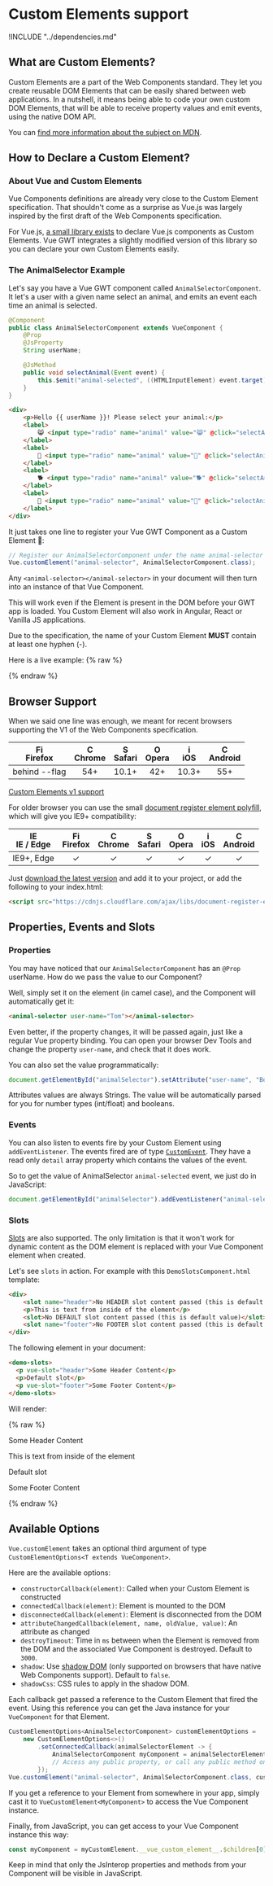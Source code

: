 # Custom Elements support

!INCLUDE "../dependencies.md"

## What are Custom Elements?

Custom Elements are a part of the Web Components standard. 
They let you create reusable DOM Elements that can be easily shared between web applications.
In a nutshell, it means being able to code your own custom DOM Elements, that will be able to receive property values and emit events, using the native DOM API.

You can [find more information about the subject on MDN](https://developer.mozilla.org/en-US/docs/Web/Web_Components/Custom_Elements).

## How to Declare a Custom Element?

### About Vue and Custom Elements

Vue Components definitions are already very close to the Custom Element specification.
That shouldn't come as a surprise as Vue.js was largely inspired by the first draft of the Web Components specification.

For Vue.js, [a small library exists](https://github.com/karol-f/vue-custom-element) to declare Vue.js components as Custom Elements.
Vue GWT integrates a slightly modified version of this library so you can declare your own Custom Elements easily.

### The AnimalSelector Example

Let's say you have a Vue GWT component called `AnimalSelectorComponent`.
It let's a user with a given name select an animal, and emits an event each time an animal is selected. 

```java
@Component
public class AnimalSelectorComponent extends VueComponent {
    @Prop
    @JsProperty
    String userName;

    @JsMethod
    public void selectAnimal(Event event) {
        this.$emit("animal-selected", ((HTMLInputElement) event.target).value);
    }
}
```

```html
<div>
    <p>Hello {{ userName }}! Please select your animal:</p>
    <label>
        😸 <input type="radio" name="animal" value="😸" @click="selectAnimal"/>
    </label>
    <label>
        🐰 <input type="radio" name="animal" value="🐰" @click="selectAnimal"/>
    </label>
    <label>
        🐕 <input type="radio" name="animal" value="🐕" @click="selectAnimal"/>
    </label>
    <label>
        🐺 <input type="radio" name="animal" value="🐺" @click="selectAnimal"/>
    </label>
</div>
```

It just takes one line to register your Vue GWT Component as a Custom Element 🎉:

```java
// Register our AnimalSelectorComponent under the name animal-selector
Vue.customElement("animal-selector", AnimalSelectorComponent.class);
```

Any `<animal-selector></animal-selector>` in your document will then turn into an instance of that Vue Component.

<p class="info-panel">
This will work even if the Element is present in the DOM before your GWT app is loaded.
You Custom Element will also work in Angular, React or Vanilla JS applications.
</p>

<p class="warning-panel">
Due to the specification, the name of your Custom Element <b>MUST</b> contain at least one hyphen (-).
</p>

Here is a live example:
{% raw %}
<div class="example-container" data-name="animalSelector">
    <animal-selector user-name="Tom" id="animalSelector"></animal-selector>
</div>
{% endraw %}

## Browser Support

When we said one line was enough, we meant for recent browsers supporting the V1 of the Web Components specification.

| [<img src="https://raw.githubusercontent.com/godban/browsers-support-badges/master/src/images/firefox.png" alt="Firefox" width="16px" height="16px" />](http://godban.github.io/browsers-support-badges/)</br>Firefox | [<img src="https://raw.githubusercontent.com/godban/browsers-support-badges/master/src/images/chrome.png" alt="Chrome" width="16px" height="16px" />](http://godban.github.io/browsers-support-badges/)</br>Chrome | [<img src="https://raw.githubusercontent.com/godban/browsers-support-badges/master/src/images/safari.png" alt="Safari" width="16px" height="16px" />](http://godban.github.io/browsers-support-badges/)</br>Safari | [<img src="https://raw.githubusercontent.com/godban/browsers-support-badges/master/src/images/opera.png" alt="Opera" width="16px" height="16px" />](http://godban.github.io/browsers-support-badges/)</br>Opera | [<img src="https://raw.githubusercontent.com/godban/browsers-support-badges/master/src/images/safari-ios.png" alt="iOS Safari" width="16px" height="16px" />](http://godban.github.io/browsers-support-badges/)</br>iOS | [<img src="https://raw.githubusercontent.com/godban/browsers-support-badges/master/src/images/chrome-android.png" alt="Chrome for Android" width="16px" height="16px" />](http://godban.github.io/browsers-support-badges/)</br>Android |
|:---------:|:---------:|:---------:|:---------:|:---------:|:---------:|
| behind --flag | 54+ | 10.1+ | 42+ | 10.3+ | 55+

[Custom Elements v1 support](http://caniuse.com/#feat=custom-elementsv1)

For older browser you can use the small [document register element polyfill](https://github.com/WebReflection/document-register-element), which will give you IE9+ compatibility:

| [<img src="https://raw.githubusercontent.com/godban/browsers-support-badges/master/src/images/edge.png" alt="IE / Edge" width="16px" height="16px" />](http://godban.github.io/browsers-support-badges/)</br>IE / Edge | [<img src="https://raw.githubusercontent.com/godban/browsers-support-badges/master/src/images/firefox.png" alt="Firefox" width="16px" height="16px" />](http://godban.github.io/browsers-support-badges/)</br>Firefox | [<img src="https://raw.githubusercontent.com/godban/browsers-support-badges/master/src/images/chrome.png" alt="Chrome" width="16px" height="16px" />](http://godban.github.io/browsers-support-badges/)</br>Chrome | [<img src="https://raw.githubusercontent.com/godban/browsers-support-badges/master/src/images/safari.png" alt="Safari" width="16px" height="16px" />](http://godban.github.io/browsers-support-badges/)</br>Safari | [<img src="https://raw.githubusercontent.com/godban/browsers-support-badges/master/src/images/opera.png" alt="Opera" width="16px" height="16px" />](http://godban.github.io/browsers-support-badges/)</br>Opera | [<img src="https://raw.githubusercontent.com/godban/browsers-support-badges/master/src/images/safari-ios.png" alt="iOS Safari" width="16px" height="16px" />](http://godban.github.io/browsers-support-badges/)</br>iOS | [<img src="https://raw.githubusercontent.com/godban/browsers-support-badges/master/src/images/chrome-android.png" alt="Chrome for Android" width="16px" height="16px" />](http://godban.github.io/browsers-support-badges/)</br>Android |
|:---------:|:---------:|:---------:|:---------:|:---------:|:---------:|:---------:|
| IE9+, Edge| &check;| &check; | &check; | &check; | &check; | &check;

Just [download the latest version](https://github.com/WebReflection/document-register-element/blob/master/build/document-register-element.js) and add it to your project, or add the following to your index.html:

```html
<script src="https://cdnjs.cloudflare.com/ajax/libs/document-register-element/1.7.0/document-register-element.js"></script>
```

## Properties, Events and Slots

### Properties

You may have noticed that our `AnimalSelectorComponent` has an `@Prop` userName.
How do we pass the value to our Component?

Well, simply set it on the element (in camel case), and the Component will automatically get it:
```html
<animal-selector user-name="Tom"></animal-selector>
```

Even better, if the property changes, it will be passed again, just like a regular Vue property binding.
You can open your browser Dev Tools and change the property `user-name`, and check that it does work.

You can also set the value programmatically:
```js
document.getElementById("animalSelector").setAttribute("user-name", "Bobby");
```

Attributes values are always Strings.
The value will be automatically parsed for you for number types (int/float) and booleans.

### Events

You can also listen to events fire by your Custom Element using `addEventListener`.
The events fired are of type [`CustomEvent`](https://developer.mozilla.org/en-US/docs/Web/API/CustomEvent).
They have a read only `detail` array property which contains the values of the event.

So to get the value of AnimalSelector `animal-selected` event, we just do in JavaScript:

```js
document.getElementById("animalSelector").addEventListener("animal-selected", event => console.log(event.detail[0]));
```

### Slots

[Slots](../essential/components.md#content-distribution) are also supported.
The only limitation is that it won't work for dynamic content as the DOM element is replaced with your Vue Component element when created.

Let's see `slots` in action.
For example with this `DemoSlotsComponent.html` template:

```html
<div>
    <slot name="header">No HEADER slot content passed (this is default value)</slot>
    <p>This is text from inside of the element</p>
    <slot>No DEFAULT slot content passed (this is default value)</slot>
    <slot name="footer">No FOOTER slot content passed (this is default value)</slot>
</div>
```

The following element in your document:

```html
<demo-slots>
  <p vue-slot="header">Some Header Content</p>
  <p>Default slot</p>
  <p vue-slot="footer">Some Footer Content</p>
</demo-slots>
```

Will render:

{% raw %}
<div class="example-container" data-name="webComponentSlot">
    <div>
        <p>Some Header Content</p>
        <p>This is text from inside of the element</p>
        <p>Default slot</p>
        <p vue-slot="footer">Some Footer Content</p>
    </div>
</div>
{% endraw %}

## Available Options

`Vue.customElement` takes an optional third argument of type `CustomElementOptions<T extends VueComponent>`.

Here are the available options:

* `constructorCallback(element)`: Called when your Custom Element is constructed
* `connectedCallback(element)`: Element is mounted to the DOM
* `disconnectedCallback(element)`: Element is disconnected from the DOM
* `attributeChangedCallback(element, name, oldValue, value)`: An attribute as changed
* `destroyTimeout`: Time in `ms` between when the Element is removed from the DOM and the associated Vue Component is destroyed. Default to `3000`.
* `shadow`: Use [shadow DOM](https://developer.mozilla.org/en-US/docs/Web/Web_Components/Shadow_DOM) (only supported on browsers that have native Web Components support). Default to `false`.
* `shadowCss`: CSS rules to apply in the shadow DOM.

Each callback get passed a reference to the Custom Element that fired the event.
Using this reference you can get the Java instance for your `VueComponent` for that Element.

```java
CustomElementOptions<AnimalSelectorComponent> customElementOptions =
    new CustomElementOptions<>()
        .setConnectedCallback(animalSelectorElement -> {
            AnimalSelectorComponent myComponent = animalSelectorElement.getVueComponent();
            // Access any public property, or call any public method on your Component.
        });
Vue.customElement("animal-selector", AnimalSelectorComponent.class, customElementOptions);
```

If you get a reference to your Element from somewhere in your app, simply cast it to `VueCustomElement<MyComponent>` to access the Vue Component instance.

Finally, from JavaScript, you can get access to your Vue Component instance this way:

```js
const myComponent = myCustomElement.__vue_custom_element__.$children[0];
```

Keep in mind that only the JsInterop properties and methods from your Component will be visible in JavaScript.